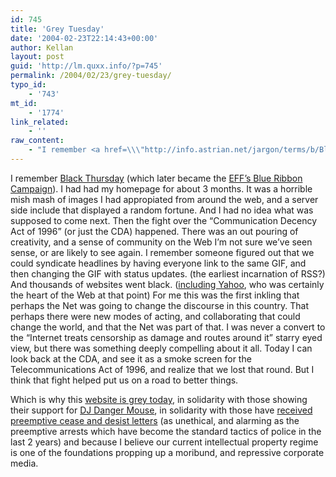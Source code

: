 ```yaml
---
id: 745
title: 'Grey Tuesday'
date: '2004-02-23T22:14:43+00:00'
author: Kellan
layout: post
guid: 'http://lm.quxx.info/?p=745'
permalink: /2004/02/23/grey-tuesday/
typo_id:
    - '743'
mt_id:
    - '1774'
link_related:
    - ''
raw_content:
    - "I remember <a href=\\\"http://info.astrian.net/jargon/terms/b/Black_Thursday.html\\\">Black Thursday</a> (which later became the <a href=\\\"http://www.eff.org/br/\\\">EFF\\'s Blue Ribbon Campaign</a>).  I had had my homepage for about 3 months.  It was a horrible mish mash of images I had appropiated from around the web, and a server side include that displayed a random fortune.  And I had no idea what was supposed to come next.  Then the fight over the \\\"Communication Decency Act of 1996\\\" (or just the CDA) happened.  There was an out pouring of creativity, and a sense of community on the Web I\\'m not sure we\\'ve seen sense, or are likely to see again.  I remember someone figured out that we could syndicate headlines by having everyone link to the same GIF, and then changing the GIF with status updates. (the earliest incarnation of RSS?)  And thousands of websites went black.  (<a href=\\\"http://xarch.tu-graz.ac.at/speech.html\\\">including Yahoo</a>, who was certainly the heart of the Web at that point)\nFor me this was the first inkling that perhaps the Net was going to change the discourse in this country.  That perhaps there were new modes of acting, and collaborating that could change the world, and that the Net was part of that.  I was never a convert to the \\\"Internet treats censorship as damage and routes around it\\\" starry eyed view, but there was something deeply compelling about it all.  Today I can look back at the CDA, and see it as a smoke screen for the Telecommunications Act of 1996, and realize that we lost that round.   But I think that fight helped put us on a road to better things.\n\nWhich is why this <a href=\\\"http://www.greytuesday.org/\\\">website is grey today</a>, in solidarity with those showing their support for <a href=\\\"http://djdangermouse.com/\\\">DJ Danger Mouse</a>, in solidarity with those have <a href=\\\"http://www.waxy.org/archive/2004/02/11/danger_m.shtml\\\">received preemptive cease and desist letters</a> (as unethical, and alarming as the preemptive arrests which have become the standard tactics of police in the last 2 years) and because I believe our current intellectual property regime is one of the foundations propping up a moribund, and repressive corporate media."
---
```


I remember [Black Thursday](http://info.astrian.net/jargon/terms/b/Black_Thursday.html) (which later became the [EFF’s Blue Ribbon Campaign](http://www.eff.org/br/)). I had had my homepage for about 3 months. It was a horrible mish mash of images I had appropiated from around the web, and a server side include that displayed a random fortune. And I had no idea what was supposed to come next. Then the fight over the “Communication Decency Act of 1996” (or just the CDA) happened. There was an out pouring of creativity, and a sense of community on the Web I’m not sure we’ve seen sense, or are likely to see again. I remember someone figured out that we could syndicate headlines by having everyone link to the same GIF, and then changing the GIF with status updates. (the earliest incarnation of RSS?) And thousands of websites went black. ([including Yahoo](http://xarch.tu-graz.ac.at/speech.html), who was certainly the heart of the Web at that point) For me this was the first inkling that perhaps the Net was going to change the discourse in this country. That perhaps there were new modes of acting, and collaborating that could change the world, and that the Net was part of that. I was never a convert to the “Internet treats censorship as damage and routes around it” starry eyed view, but there was something deeply compelling about it all. Today I can look back at the CDA, and see it as a smoke screen for the Telecommunications Act of 1996, and realize that we lost that round. But I think that fight helped put us on a road to better things.

Which is why this [website is grey today](http://www.greytuesday.org/), in solidarity with those showing their support for [DJ Danger Mouse](http://djdangermouse.com/), in solidarity with those have [received preemptive cease and desist letters](http://www.waxy.org/archive/2004/02/11/danger_m.shtml) (as unethical, and alarming as the preemptive arrests which have become the standard tactics of police in the last 2 years) and because I believe our current intellectual property regime is one of the foundations propping up a moribund, and repressive corporate media.